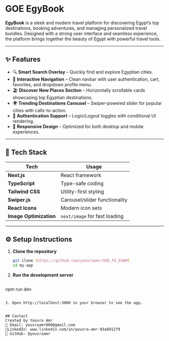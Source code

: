 # GOE EgyBook

**EgyBook** is a sleek and modern travel platform for discovering Egypt’s top destinations, booking adventures, and managing personalized travel bundles. Designed with a strong user interface and seamless experience, the platform brings together the beauty of Egypt with powerful travel tools.

---

## ✨ Features

- 🔍 **Smart Search Overlay** – Quickly find and explore Egyptian cities.
- 🧭 **Interactive Navigation** – Clean navbar with user authentication, cart, favorites, and dropdown profile menu.
- 🏖️ **Discover New Places Section** – Horizontally scrollable cards showcasing top Egyptian destinations.
- 🌍 **Trending Destinations Carousel** – Swiper-powered slider for popular cities with calls-to-action.
- 👤 **Authentication Support** – Login/Logout toggles with conditional UI rendering.
- 📱 **Responsive Design** – Optimized for both desktop and mobile experiences.

---

## 🧰 Tech Stack

| Tech         | Usage                         |
|--------------|-------------------------------|
| **Next.js**  | React framework               |
| **TypeScript** | Type-safe coding             |
| **Tailwind CSS** | Utility-first styling       |
| **Swiper.js** | Carousel/slider functionality |
| **React Icons** | Modern icon sets             |
| **Image Optimization** | `next/image` for fast loading |

---

## ⚙️ Setup Instructions

1. **Clone the repository**
   ```bash
   git clone [https://github.com/yousraamr/GOE_FE_EXAM]
   cd my-app

2. **Run the development server**
   ```bash
npm run dev
```

3. Open http://localhost:3000 in your browser to see the app.


## Contact
Created by Yousra Amr
📧 Email: yousraamr000@gmail.com
🔗LinkedIn: www.linkedin.com/in/yousra-amr-93a691279
🐙 GitHub: @yousraamr
